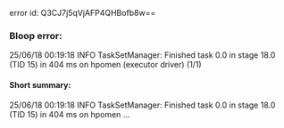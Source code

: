 error id: Q3CJ7j5qVjAFP4QHBofb8w==
### Bloop error:

25/06/18 00:19:18 INFO TaskSetManager: Finished task 0.0 in stage 18.0 (TID 15) in 404 ms on hpomen (executor driver) (1/1)
#### Short summary: 

25/06/18 00:19:18 INFO TaskSetManager: Finished task 0.0 in stage 18.0 (TID 15) in 404 ms on hpomen ...